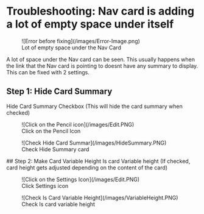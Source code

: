 # Troubleshooting: Nav card is adding a lot of empty space under itself

<figure markdown>
![Error before fixing](/images/Error-Image.png)
<figcaption>Lot of empty space under the Nav Card</figcaption>
</figure>

A lot of space under the Nav card can be seen. This usually happens when the link that the Nav card is pointing to doesnt have any summary to display. This can be fixed with 2 settings.

## Step 1: Hide Card Summary

Hide Card Summary Checkbox (This will hide the card summary when checked)

<figure markdown>
![Click on the Pencil icon](/images/Edit.PNG)
<figcaption>Click on the Pencil Icon</figcaption>
</figure>

<figure markdown>
![Check Hide Card Summar](/images/HideSummary.PNG)
<figcaption>Check Hide Summary card</figcaption>
</figure>
## Step 2: Make Card Variable Height
Is card Variable height (If checked, card height gets adjusted depending on the content of the card)

<figure markdown>
![Click on the Settings Icon](/images/Edit.PNG)
<figcaption>Click Settings icon</figcaption>
</figure>

<figure markdown>
![Check Is Card Variable Height](/images/VariableHeight.PNG)
<figcaption>Check Is card variable height</figcaption>
</figure>